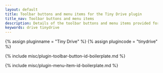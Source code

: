 ```yaml
---
layout: default
title: Toolbar buttons and menu items for the Tiny Drive plugin
title_nav: Toolbar buttons and menu items
description: Details of the toolbar buttons and menu items provided for the Tiny Drive plugin.
keywords: drive tinydrive
---
```


{% assign pluginname = "Tiny Drive" %}
{% assign plugincode = "tinydrive" %}

{% include misc/plugin-toolbar-button-id-boilerplate.md %}

{% include misc/plugin-menu-item-id-boilerplate.md %}